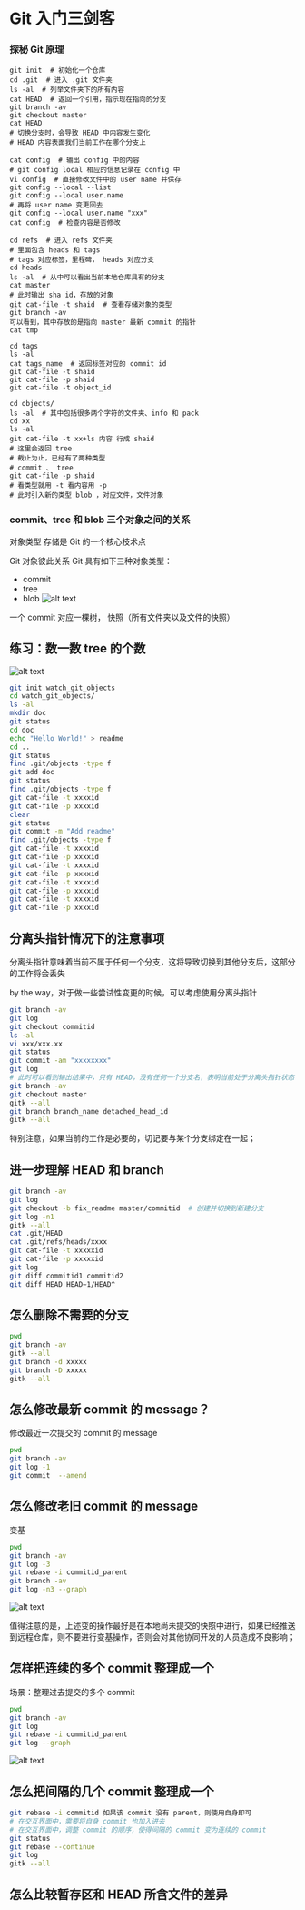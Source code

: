 # Git 入门三剑客


### 探秘 Git 原理
```
git init  # 初始化一个仓库
cd .git  # 进入 .git 文件夹
ls -al  # 列举文件夹下的所有内容
cat HEAD  # 返回一个引用，指示现在指向的分支
git branch -av
git checkout master
cat HEAD
# 切换分支时，会导致 HEAD 中内容发生变化
# HEAD 内容表面我们当前工作在哪个分支上

cat config  # 输出 config 中的内容
# git config local 相应的信息记录在 config 中
vi config  # 直接修改文件中的 user name 并保存
git config --local --list
git config --local user.name
# 再将 user name 变更回去
git config --local user.name "xxx"
cat config  # 检查内容是否修改

cd refs  # 进入 refs 文件夹
# 里面包含 heads 和 tags
# tags 对应标签，里程碑， heads 对应分支
cd heads
ls -al  # 从中可以看出当前本地仓库具有的分支
cat master
# 此时输出 sha id，存放的对象
git cat-file -t shaid  # 查看存储对象的类型
git branch -av
可以看到，其中存放的是指向 master 最新 commit 的指针
cat tmp

cd tags
ls -al
cat tags_name  # 返回标签对应的 commit id 
git cat-file -t shaid
git cat-file -p shaid
git cat-file -t object_id

cd objects/
ls -al  # 其中包括很多两个字符的文件夹、info 和 pack
cd xx
ls -al
git cat-file -t xx+ls 内容 行成 shaid
# 这里会返回 tree
# 截止为止，已经有了两种类型
# commit 、 tree
git cat-file -p shaid
# 看类型就用 -t 看内容用 -p 
# 此时引入新的类型 blob ，对应文件，文件对象
```


### commit、tree 和 blob 三个对象之间的关系
对象类型
存储是 Git 的一个核心技术点

Git 对象彼此关系
Git 具有如下三种对象类型：
- commit
- tree
- blob
![alt text](./images/geek_image.png)

一个 commit 对应一棵树， 快照（所有文件夹以及文件的快照）


## 练习：数一数 tree 的个数

![alt text](./images/geek_image-1.png)
``` bash
git init watch_git_objects
cd watch_git_objects/
ls -al
mkdir doc
git status
cd doc
echo "Hello World!" > readme
cd ..
git status
find .git/objects -type f
git add doc
git status
find .git/objects -type f
git cat-file -t xxxxid
git cat-file -p xxxxid
clear
git status
git commit -m "Add readme"
find .git/objects -type f
git cat-file -t xxxxid
git cat-file -p xxxxid
git cat-file -t xxxxid
git cat-file -p xxxxid
git cat-file -t xxxxid
git cat-file -p xxxxid
git cat-file -t xxxxid
git cat-file -p xxxxid

```

## 分离头指针情况下的注意事项
分离头指针意味着当前不属于任何一个分支，这将导致切换到其他分支后，这部分的工作将会丢失

by the way，对于做一些尝试性变更的时候，可以考虑使用分离头指针
``` bash
git branch -av
git log
git checkout commitid
ls -al
vi xxx/xxx.xx
git status
git commit -am "xxxxxxxx"
git log
# 此时可以看到输出结果中，只有 HEAD，没有任何一个分支名，表明当前处于分离头指针状态
git branch -av
git checkout master
gitk --all
git branch branch_name detached_head_id
gitk --all
```
特别注意，如果当前的工作是必要的，切记要与某个分支绑定在一起；


## 进一步理解 HEAD 和 branch

``` bash
git branch -av
git log
git checkout -b fix_readme master/commitid  # 创建并切换到新建分支
git log -n1
gitk --all
cat .git/HEAD
cat .git/refs/heads/xxxx
git cat-file -t xxxxxid
git cat-file -p xxxxxid
git log
git diff commitid1 commitid2
git diff HEAD HEAD~1/HEAD^

```


## 怎么删除不需要的分支

``` bash
pwd
git branch -av
gitk --all
git branch -d xxxxx
git branch -D xxxxx
gitk --all

```

## 怎么修改最新 commit 的 message？
修改最近一次提交的 commit 的 message

``` bash
pwd
git branch -av
git log -1
git commit  --amend

```

## 怎么修改老旧 commit 的 message
变基

``` bash
pwd
git branch -av
git log -3
git rebase -i commitid_parent
git branch -av
git log -n3 --graph


```

![alt text](./images/geek_image-2.png)

值得注意的是，上述变的操作最好是在本地尚未提交的快照中进行，如果已经推送到远程仓库，则不要进行变基操作，否则会对其他协同开发的人员造成不良影响；



## 怎样把连续的多个 commit 整理成一个
场景：整理过去提交的多个 commit

``` bash
pwd
git branch -av
git log
git rebase -i commitid_parent
git log --graph
```

![alt text](./images/geek_image-3.png)


## 怎么把间隔的几个 commit 整理成一个

``` bash
git rebase -i commitid 如果该 commit 没有 parent，则使用自身即可
# 在交互界面中，需要将自身 commit 也加入进去
# 在交互界面中，调整 commit 的顺序，使得间隔的 commit 变为连续的 commit
git status
git rebase --continue
git log
gitk --all
```


## 怎么比较暂存区和 HEAD 所含文件的差异
